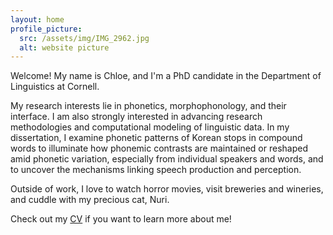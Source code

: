 ```yaml
---
layout: home
profile_picture:
  src: /assets/img/IMG_2962.jpg
  alt: website picture
---
```


<p>
    Welcome! My name is Chloe, and I'm a PhD candidate in the Department of Linguistics at Cornell. 
</p>

<p>
    My research interests lie in phonetics, morphophonology, and their interface. I am also strongly interested in advancing research methodologies and computational modeling of linguistic data. In my dissertation, I examine phonetic patterns of Korean stops in compound words to illuminate how phonemic contrasts are maintained or reshaped amid phonetic variation, especially from individual speakers and words, and to uncover the mechanisms linking speech production and perception. 
</p>

<p>
  Outside of work, I love to watch horror movies, visit breweries and wineries, and cuddle with my precious cat, Nuri.
 </p>

<p>
    Check out my <a href="CV_20250215.pdf">CV</a> if you want to learn more about me!
</p>

